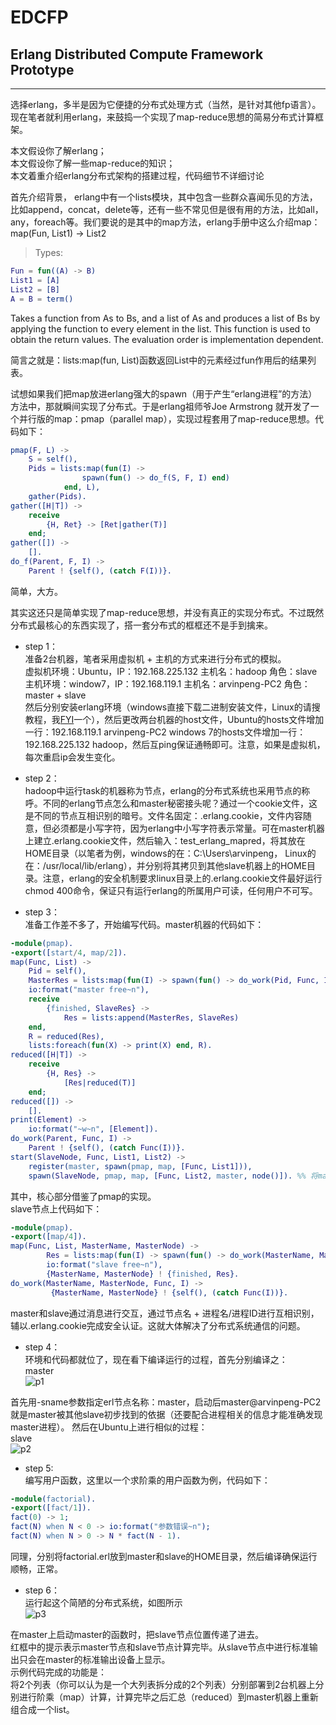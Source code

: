 # EDCFP

## Erlang Distributed Compute Framework Prototype    
____ 

选择erlang，多半是因为它便捷的分布式处理方式（当然，是针对其他fp语言）。现在笔者就利用erlang，来鼓捣一个实现了map-reduce思想的简易分布式计算框架。   

本文假设你了解erlang；  
本文假设你了解一些map-reduce的知识；   
本文着重介绍erlang分布式架构的搭建过程，代码细节不详细讨论   


首先介绍背景， erlang中有一个lists模块，其中包含一些群众喜闻乐见的方法，比如append，concat，delete等，还有一些不常见但是很有用的方法，比如all，any，foreach等。我们要说的是其中的map方法，erlang手册中这么介绍map：
map(Fun, List1) -> List2   

> Types:   
```erlang
Fun = fun((A) -> B) 
List1 = [A]  
List2 = [B]   
A = B = term()
```
Takes a function from As to Bs, and a list of As and produces a list of Bs by applying the function to every element in the list. This function is used to obtain the return values. The evaluation order is implementation dependent.   


简言之就是：lists:map(fun, List)函数返回List中的元素经过fun作用后的结果列表。   


试想如果我们把map放进erlang强大的spawn（用于产生“erlang进程”的方法）方法中，那就瞬间实现了分布式。于是erlang祖师爷Joe Armstrong 就开发了一个并行版的map：pmap（parallel map），实现过程套用了map-reduce思想。代码如下：   
```erlang
pmap(F, L) ->   
	S = self(),     
	Pids = lists:map(fun(I) ->   
				spawn(fun() -> do_f(S, F, I) end)   
			end, L),   
	gather(Pids).   
gather([H|T]) ->   
	receive   
		{H, Ret} -> [Ret|gather(T)]   
	end;   
gather([]) ->   
	[].   
do_f(Parent, F, I) ->   
	Parent ! {self(), (catch F(I))}.
```


简单，大方。   


其实这还只是简单实现了map-reduce思想，并没有真正的实现分布式。不过既然分布式最核心的东西实现了，搭一套分布式的框框还不是手到擒来。


* step 1：  
     准备2台机器，笔者采用虚拟机 + 主机的方式来进行分布式的模拟。   
虚拟机环境：Ubuntu，IP：192.168.225.132 主机名：hadoop 角色：slave   
主机环境：window7，IP：192.168.119.1 主机名：arvinpeng-PC2 角色：master + slave   
然后分别安装erlang环境（windows直接下载二进制安装文件，Linux的请搜教程，我[FYI](http://cryolite.iteye.com/blog/356419)一个），然后更改两台机器的host文件，Ubuntu的hosts文件增加一行：192.168.119.1 arvinpeng-PC2
windows 7的hosts文件增加一行：192.168.225.132 hadoop，然后互ping保证通畅即可。注意，如果是虚拟机，每次重启ip会发生变化。   


* step 2：   
     hadoop中运行task的机器称为节点，erlang的分布式系统也采用节点的称呼。不同的erlang节点怎么和master秘密接头呢？通过一个cookie文件，这是不同的节点互相识别的暗号。文件名固定：.erlang.cookie，文件内容随意，但必须都是小写字符，因为erlang中小写字符表示常量。可在master机器上建立.erlang.cookie文件，然后输入：test_erlang_mapred，将其放在HOME目录（以笔者为例，windows的在：C:\Users\arvinpeng， Linux的在：/usr/local/lib/erlang），并分别将其拷贝到其他slave机器上的HOME目录。注意，erlang的安全机制要求linux目录上的.erlang.cookie文件最好运行chmod 400命令，保证只有运行erlang的所属用户可读，任何用户不可写。   

* step 3：    
      准备工作差不多了，开始编写代码。master机器的代码如下：   
```erlang
-module(pmap).   
-export([start/4, map/2]).
map(Func, List) ->    
	Pid = self(),   
	MasterRes = lists:map(fun(I) -> spawn(fun() -> do_work(Pid, Func, I) end) end, List),   
	io:format("master free~n"),   
	receive   
		{finished, SlaveRes} ->    
			Res = lists:append(MasterRes, SlaveRes)   
	end,   
	R = reduced(Res),   
	lists:foreach(fun(X) -> print(X) end, R).   
reduced([H|T]) ->   
	receive   
		{H, Res} ->    
			[Res|reduced(T)]   
	end;   
reduced([]) ->   
	[].   
print(Element) ->    
	io:format("~w~n", [Element]).   
do_work(Parent, Func, I) ->   
	Parent ! {self(), (catch Func(I))}.   
start(SlaveNode, Func, List1, List2) ->   
	register(master, spawn(pmap, map, [Func, List1])),   
	spawn(SlaveNode, pmap, map, [Func, List2, master, node()]). %% 将master的节点名称传递过去 
```


其中，核心部分借鉴了pmap的实现。   
slave节点上代码如下：   
```erlang
-module(pmap).   
-export([map/4]).   
map(Func, List, MasterName, MasterNode) ->   
        Res = lists:map(fun(I) -> spawn(fun() -> do_work(MasterName, MasterNode, Func, I) end) end, List),   
        io:format("slave free~n"),   
        {MasterName, MasterNode} ! {finished, Res}.   
do_work(MasterName, MasterNode, Func, I) ->   
         {MasterName, MasterNode} ! {self(), (catch Func(I))}. 
```

master和slave通过消息进行交互，通过节点名 + 进程名/进程ID进行互相识别，辅以.erlang.cookie完成安全认证。这就大体解决了分布式系统通信的问题。       

* step 4：   
      环境和代码都就位了，现在看下编译运行的过程，首先分别编译之：   
master   
![p1](http://zuojie.github.io/demo/edcfp_p1.png)   
         
首先用-sname参数指定erl节点名称：master，启动后master@arvinpeng-PC2就是master被其他slave初步找到的依据（还要配合进程相关的信息才能准确发现master进程）。
然后在Ubuntu上进行相似的过程：   
slave   
![p2](http://zuojie.github.io/demo/edcfp_p2.png)   
         
* step 5:   
       编写用户函数，这里以一个求阶乘的用户函数为例，代码如下：   
```erlang
-module(factorial).   
-export([fact/1]).   
fact(0) -> 1;   
fact(N) when N < 0 -> io:format("参数错误~n");  
fact(N) when N > 0 -> N * fact(N - 1).
```
同理，分别将factorial.erl放到master和slave的HOME目录，然后编译确保运行顺畅，正常。   


* step 6：   
      运行起这个简陋的分布式系统，如图所示   
![p3](http://zuojie.github.io/demo/edcfp_p3.png)   

在master上启动master的函数时，把slave节点位置传递了进去。   
红框中的提示表示master节点和slave节点计算完毕。从slave节点中进行标准输出只会在master的标准输出设备上显示。   
示例代码完成的功能是：   
将2个列表（你可以认为是一个大列表拆分成的2个列表）分别部署到2台机器上分别进行阶乘（map）计算，计算完毕之后汇总（reduced）到master机器上重新组合成一个list。   
